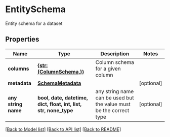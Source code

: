 # EntitySchema

Entity schema for a dataset

## Properties
Name | Type | Description | Notes
------------ | ------------- | ------------- | -------------
**columns** | [**{str: (ColumnSchema,)}**](ColumnSchema.md) | Column schema for a given column | 
**metadata** | [**SchemaMetadata**](SchemaMetadata.md) |  | [optional] 
**any string name** | **bool, date, datetime, dict, float, int, list, str, none_type** | any string name can be used but the value must be the correct type | [optional]

[[Back to Model list]](../README.md#documentation-for-models) [[Back to API list]](../README.md#documentation-for-api-endpoints) [[Back to README]](../README.md)


